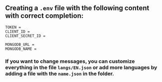 ## Creating a `.env` file with the following content with correct completion:
```
TOKEN = 
CLIENT_ID = 
CLIENT_SECRET_ID = 

MONGODB_URL = 
MONGODB_NAME =
```
### If you want to change messages, you can customize everything in the file `langs/EN.json` or add more languages by adding a file with the `name.json` in the folder.

